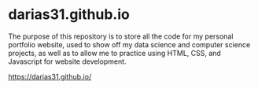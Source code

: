 # darias31.github.io

The purpose of this repository is to store all the code for my personal portfolio website, used to show off my data science and computer science projects, as well as to allow me to practice using HTML, CSS, and Javascript for website development.

https://darias31.github.io/
